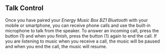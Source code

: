 ## Talk Control

Once you have paired your *Energy Music Box BZ1 Bluetooth* with your mobile or smartphone, you can receive phone calls and use the built-in microphone to talk from the speaker. To answer an incoming call, press the button (1) and when you finish, press the button (1) again to end the call. If you are listening to music when you receive a call, the music will be paused and when you end the call, the music will resume.


